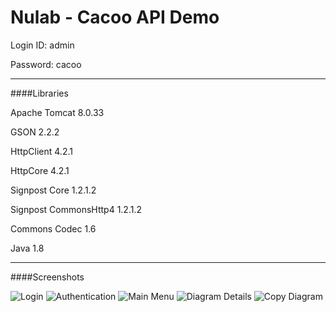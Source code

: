 # Nulab - Cacoo API Demo

Login ID: admin

Password: cacoo

---

####Libraries

Apache Tomcat 8.0.33

GSON 2.2.2

HttpClient 4.2.1

HttpCore 4.2.1

Signpost Core 1.2.1.2

Signpost CommonsHttp4 1.2.1.2

Commons Codec 1.6

Java 1.8

---

####Screenshots

<img src="http://imgur.com/UFB5aSz" alt="Login">
<img src="http://imgur.com/1xdrfNX" alt="Authentication">
<img src="http://imgur.com/52TasZy" alt="Main Menu">
<img src="http://imgur.com/r40uul0" alt="Diagram Details">
<img src="http://imgur.com/irCbKfq" alt="Copy Diagram">
